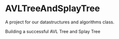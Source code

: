 # AVLTreeAndSplayTree

A project for our datastructures and algorithms class.

Building a successful AVL Tree and Splay Tree
